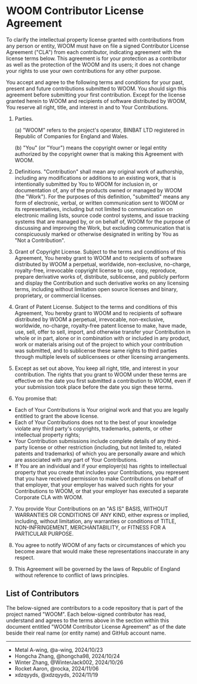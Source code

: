 # WOOM Contributor License Agreement

To clarify the intellectual property license granted with contributions from any person or entity, WOOM must have on file a signed Contributor License Agreement ("CLA") from each contributor, indicating agreement with the license terms below. This agreement is for your protection as a contributor as well as the protection of the WOOM and its users; it does not change your rights to use your own contributions for any other purpose.

You accept and agree to the following terms and conditions for your past, present and future contributions submitted to WOOM. You should sign this agreement before submitting your first contribution. Except for the license granted herein to WOOM and recipients of software distributed by WOOM, You reserve all right, title, and interest in and to Your Contributions.

1. Parties.

   (a) "WOOM" refers to the project's operator, BINBAT LTD registered in Republic of Companies for England and Wales.

   (b) "You" (or "Your") means the copyright owner or legal entity authorized by the copyright owner that is making this Agreement with WOOM.

2. Definitions. "Contribution" shall mean any original work of authorship, including any modifications or additions to an existing work, that is intentionally submitted by You to WOOM for inclusion in, or documentation of, any of the products owned or managed by WOOM (the "Work"). For the purposes of this definition, "submitted" means any form of electronic, verbal, or written communication sent to WOOM or its representatives, including but not limited to communication on electronic mailing lists, source code control systems, and issue tracking systems that are managed by, or on behalf of, WOOM for the purpose of discussing and improving the Work, but excluding communication that is conspicuously marked or otherwise designated in writing by You as "Not a Contribution".

3. Grant of Copyright License. Subject to the terms and conditions of this Agreement, You hereby grant to WOOM and to recipients of software distributed by WOOM a perpetual, worldwide, non-exclusive, no-charge, royalty-free, irrevocable copyright license to use, copy, reproduce, prepare derivative works of, distribute, sublicense, and publicly perform and display the Contribution and such derivative works on any licensing terms, including without limitation open source licenses and binary, proprietary, or commercial licenses.

4. Grant of Patent License. Subject to the terms and conditions of this Agreement, You hereby grant to WOOM and to recipients of software distributed by WOOM a perpetual, irrevocable, non-exclusive, worldwide, no-charge, royalty-free patent license to make, have made, use, sell, offer to sell, import, and otherwise transfer your Contribution in whole or in part, alone or in combination with or included in any product, work or materials arising out of the project to which your contribution was submitted, and to sublicense these same rights to third parties through multiple levels of sublicensees or other licensing arrangements.

5. Except as set out above, You keep all right, title, and interest in your contribution. The rights that you grant to WOOM under these terms are effective on the date you first submitted a contribution to WOOM, even if your submission took place before the date you sign these terms.

6. You promise that:

- Each of Your Contributions is Your original work and that you are legally entitled to grant the above license.
- Each of Your Contributions does not to the best of your knowledge violate any third party's copyrights, trademarks, patents, or other intellectual property rights;
- Your Contribution submissions include complete details of any third-party license or other restriction (including, but not limited to, related patents and trademarks) of which you are personally aware and which are associated with any part of Your Contributions.
- If You are an individual and if your employer(s) has rights to intellectual property that you create that includes your Contributions, you represent that you have received permission to make Contributions on behalf of that employer, that your employer has waived such rights for your Contributions to WOOM, or that your employer has executed a separate Corporate CLA with WOOM.

7. You provide Your Contributions on an "AS IS" BASIS, WITHOUT WARRANTIES OR CONDITIONS OF ANY KIND, either express or implied, including, without limitation, any warranties or conditions of TITLE, NON-INFRINGEMENT, MERCHANTABILITY, or FITNESS FOR A PARTICULAR PURPOSE.

8. You agree to notify WOOM of any facts or circumstances of which you become aware that would make these representations inaccurate in any respect.

9. This Agreement will be governed by the laws of Republic of England without reference to conflict of laws principles.

## List of Contributors

The below-signed are contributors to a code repository that is part of the project named "WOOM". Each below-signed contributor has read, understand and agrees to the terms above in the section within this document entitled "WOOM Contributor License Agreement" as of the date beside their real name (or entity name) and GitHub account name.

---

<!--
Example:

- Metal A-wing, @a-wing, 2024/10/23
-->

- Metal A-wing, @a-wing, 2024/10/23
- Hongcha Zhang, @hongcha98, 2024/10/24
- Winter Zhang, @WinterJack002, 2024/10/26
- Rocket Aaron, @rocka, 2024/11/06
- xdzqyyds, @xdzqyyds, 2024/11/19
